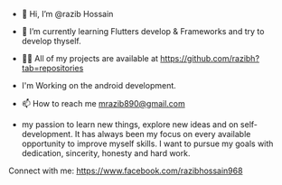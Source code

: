 - 👋 Hi, I’m @razib Hossain


- 🌱 I’m currently learning Flutters develop & Frameworks and try to develop thyself.
 
- 👨‍💻 All of my projects are available at https://github.com/razibh?tab=repositories

- I'm Working on the android development.


- 📫 How to reach me mrazib890@gmail.com


- my passion to learn new things, explore new ideas and on self-development. It has always been my focus on every available opportunity to improve myself skills. I want to pursue my goals with dedication, sincerity,
 honesty and hard work.

 Connect with me:
https://www.facebook.com/razibhossain968
